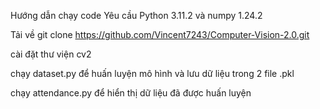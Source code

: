 Hướng dẫn chạy code
Yêu cầu
Python 3.11.2 và numpy 1.24.2

Tải về
git clone https://github.com/Vincent7243/Computer-Vision-2.0.git

cài đặt thư viện
cv2

chạy dataset.py để huấn luyện mô hình và lưu dữ liệu trong 2 file .pkl

chạy attendance.py để hiển thị dữ liệu đã được huấn luyện
